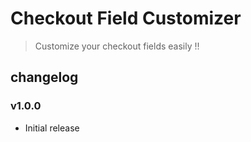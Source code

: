 # Checkout Field Customizer

> Customize your checkout fields easily !!

## changelog

### v1.0.0

- Initial release
